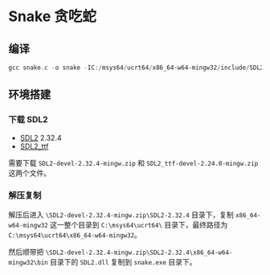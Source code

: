 # Snake 贪吃蛇

## 编译

```powershell
gcc snake.c -o snake -IC:/msys64/ucrt64/x86_64-w64-mingw32/include/SDL2 -LC:/msys64/ucrt64/x86_64-w64-mingw32/lib -lmingw32 -lSDL2main -lSDL2 -lSDL2_ttf -mwindows
```

## 环境搭建

### 下载 SDL2

- [SDL2](https://github.com/libsdl-org/SDL/releases/tag/release-2.32.4) 2.32.4
- [SDL2_ttf](https://github.com/libsdl-org/SDL_ttf/releases/tag/release-2.24.0)

需要下载 `SDL2-devel-2.32.4-mingw.zip` 和 `SDL2_ttf-devel-2.24.0-mingw.zip` 这两个文件。

### 解压复制

解压后进入 `\SDL2-devel-2.32.4-mingw.zip\SDL2-2.32.4` 目录下，复制 `x86_64-w64-mingw32` 这一整个目录到 `C:\msys64\ucrt64\` 目录下，最终路径为 `C:\msys64\ucrt64\x86_64-w64-mingw32`。

然后顺带把 `\SDL2-devel-2.32.4-mingw.zip\SDL2-2.32.4\x86_64-w64-mingw32\bin` 目录下的 `SDL2.dll` 复制到 `snake.exe` 目录下。
